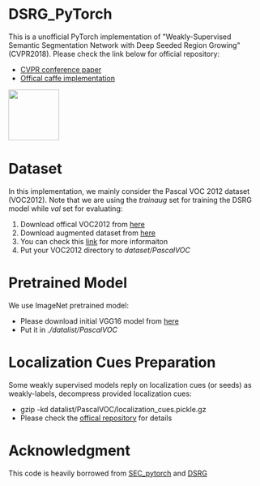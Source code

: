 # DSRG_PyTorch
This is a unofficial PyTorch implementation of "Weakly-Supervised Semantic Segmentation Network with Deep Seeded Region Growing" (CVPR2018). Please check the link below for official repository:
- [CVPR conference paper](https://openaccess.thecvf.com/content_cvpr_2018/papers/Huang_Weakly-Supervised_Semantic_Segmentation_CVPR_2018_paper.pdf)
- [Offical caffe implementation](https://github.com/speedinghzl/DSRG)

<img src="https://github.com/terenceylchow124/DSRG_PyTorch/blob/main/ref_img/dsrg.JPG" width="100" height="100">

# Dataset
In this implementation, we mainly consider the Pascal VOC 2012 dataset (VOC2012). Note that we are using the *trainaug* set for training the DSRG model while *val* set for evaluating: 
1. Download offical VOC2012 from [here](http://host.robots.ox.ac.uk:8080/pascal/VOC/voc2012/index.html)
2. Download augmented dataset from [here](https://www.dropbox.com/s/oeu149j8qtbs1x0/SegmentationClassAug.zip?dl=0)
3. You can check this [link](https://www.sun11.me/blog/2018/how-to-use-10582-trainaug-images-on-DeeplabV3-code/) for more informaiton
4. Put your VOC2012 directory to *dataset/PascalVOC*

# Pretrained Model
We use ImageNet pretrained model:
- Please download initial VGG16 model from [here](https://drive.google.com/file/d/1tAnc1fDttigaer1UC5rypPGTZUt2GGeK/view)
- Put it in *./datalist/PascalVOC*

# Localization Cues Preparation
Some weakly supervised models reply on localization cues (or seeds) as weakly-labels, decompress provided localization cues:
- gzip -kd datalist/PascalVOC/localization_cues.pickle.gz
- Please check the [offical repository](https://github.com/kolesman/SEC) for details

# Acknowledgment
This code is heavily borrowed from [SEC_pytorch](https://github.com/halbielee/SEC_pytorch) and [DSRG](https://github.com/speedinghzl/DSRG)
